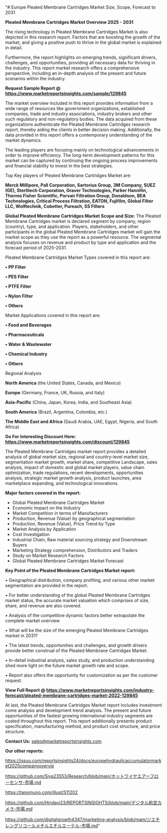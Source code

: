 "# Europe Pleated Membrane Cartridges Market Size, Scope, Forecast to 2031

<Strong> Pleated Membrane Cartridges Market Overview 2025 - 2031</strong>

The rising technology in Pleated Membrane Cartridges Market is also depicted in this research report. Factors that are boosting the growth of the market, and giving a positive push to thrive in the global market is explained in detail.

Furthermore, the report highlights on emerging trends, significant drivers, challenges, and opportunities, providing all necessary data for thriving in the industry. This report market research offers a comprehensive perspective, including an in-depth analysis of the present and future scenarios within the industry.

<strong>Request Sample Report @ <a href=https://www.marketreportsinsights.com/sample/129845>https://www.marketreportsinsights.com/sample/129845</a></strong>

The market overview included in this report provides information from a wide range of resources like government organizations, established companies, trade and industry associations, industry brokers and other such regulatory and non-regulatory bodies. The data acquired from these organizations authenticate the Pleated Membrane Cartridges research report, thereby aiding the clients in better decision making. Additionally, the data provided in this report offers a contemporary understanding of the market dynamics.

The leading players are focusing mainly on technological advancements in order to improve efficiency. The long-term development patterns for this market can be captured by continuing the ongoing process improvements and financial stability to invest in the best strategies.

Top Key players of Pleated Membrane Cartridges Market are:

<strong>Merck Millipore, Pall Corporation, Sartorius Group, 3M Company, SUEZ (GE), Sterlitech Corporation, Graver Technologies, Parker Hannifin, Thermo Fisher Scientific, Porvair Filtration Group, Donaldson, BEA Technologies, Critical Process Filtration, EATON, Fujifilm, Global Filter LLC, Wolftechnik, Cobetter, Pureach, SS Filters</strong>

<strong><b>Global Pleated Membrane Cartridges Market Scope and Size:</b></strong>
The Pleated Membrane Cartridges market is declared segment by company, region (country), type, and application. Players, stakeholders, and other participants in the global Pleated Membrane Cartridges market will gain the market scope as they use the report as a powerful resource. The segmental analysis focuses on revenue and product by type and application and the forecast period of 2025-2031.

Pleated Membrane Cartridges Market Types covered in this report are:

<strong>• PP Filter

• PES Filter

• PTFE Filter

• Nylon Filter

• Others</strong>

Market Applications covered in this report are:

<strong>• Food and Beverages

• Pharmaceuticals

• Water & Wastewater

• Chemical Industry

• Others</strong> 

Regional Analysis

<strong>North America</strong> (the United States, Canada, and Mexico)

<strong>Europe</strong> (Germany, France, UK, Russia, and Italy)

<strong>Asia-Pacific</strong> (China, Japan, Korea, India, and Southeast Asia)

<strong>South America</strong> (Brazil, Argentina, Colombia, etc.)

<strong>The Middle East and Africa</strong> (Saudi Arabia, UAE, Egypt, Nigeria, and South Africa)

<strong>Go For Interesting Discount Here: <a href=https://www.marketreportsinsights.com/discount/129845>https://www.marketreportsinsights.com/discount/129845</a></strong>

The Pleated Membrane Cartridges market report provides a detailed analysis of global market size, regional and country-level market size, segmentation market growth, market share, competitive Landscape, sales analysis, impact of domestic and global market players, value chain optimization, trade regulations, recent developments, opportunities analysis, strategic market growth analysis, product launches, area marketplace expanding, and technological innovations.

<strong><b>Major factors covered in the report:</b></strong>
<ul>
  <li>Global Pleated Membrane Cartridges Market </li>
  <li>Economic Impact on the Industry</li>
  <li>Market Competition in terms of Manufacturers</li>
  <li>Production, Revenue (Value) by geographical segmentation</li>
  <li>Production, Revenue (Value), Price Trend by Type</li>
  <li>Market Analysis by Application</li>
  <li>Cost Investigation</li>
  <li>Industrial Chain, Raw material sourcing strategy and Downstream Buyers</li>
  <li>Marketing Strategy comprehension, Distributors and Traders</li>
  <li>Study on Market Research Factors</li>
  <li>Global Pleated Membrane Cartridges Market Forecast</li>
</ul>

<strong><b>Key Point of the Pleated Membrane Cartridges Market report:</b></strong>

• Geographical distribution, company profiling, and various other market segmentation are provided in the report.

• For better understanding of the global Pleated Membrane Cartridges market status, the accurate market valuation which comprises of size, share, and revenue are also covered.

• Analysis of the competitive dynamic factors better extrapolate the complete market overview

• What will be the size of the emerging Pleated Membrane Cartridges market in 2031?

• The latest trends, opportunities and challenges, and growth drivers provide better construal of the Pleated Membrane Cartridges Market.

• In-detail industrial analysis, sales study, and production understanding shed more light on the future market growth rate and scope.

• Report also offers the opportunity for customization as per the customer request.

<strong><b>View Full Report @ <a href=https://www.marketreportsinsights.com/industry-forecast/pleated-membrane-cartridges-market-2022-129845>https://www.marketreportsinsights.com/industry-forecast/pleated-membrane-cartridges-market-2022-129845</a></b></strong>


At last, the Pleated Membrane Cartridges Market report includes investment come analysis and development trend analysis. The present and future opportunities of the fastest growing international industry segments are coated throughout this report. This report additionally presents product specification, manufacturing method, and product cost structure, and price structure.

<strong>Contact Us:</strong>
sales@marketreportsinsights.com

<strong>Our other reports:</strong>

<a href=https://issuu.com/reportsinsights24/docs/europehydraulicaccumulatormarket2025companyovervie>https://issuu.com/reportsinsights24/docs/europehydraulicaccumulatormarket2025companyovervie</a>

<a href=https://github.com/Siya23553/Research/blob/main/ホットワイヤエアーフローセンサ-市場.md>https://github.com/Siya23553/Research/blob/main/ホットワイヤエアーフローセンサ-市場.md</a>

<a href=https://tanomuno.com/illust/511202>https://tanomuno.com/illust/511202</a>

<a href=https://github.com/Hindavi23/REPORTSINSIGHTS/blob/main/デジタル航空カメラ-市場.md>https://github.com/Hindavi23/REPORTSINSIGHTS/blob/main/デジタル航空カメラ-市場.md</a>

<a href=https://github.com/digitalgrowth4347/marketing-analysis/blob/main/ジエチレングリコールメチルエチルエーテル-市場.md>https://github.com/digitalgrowth4347/marketing-analysis/blob/main/ジエチレングリコールメチルエチルエーテル-市場.md</a>"
